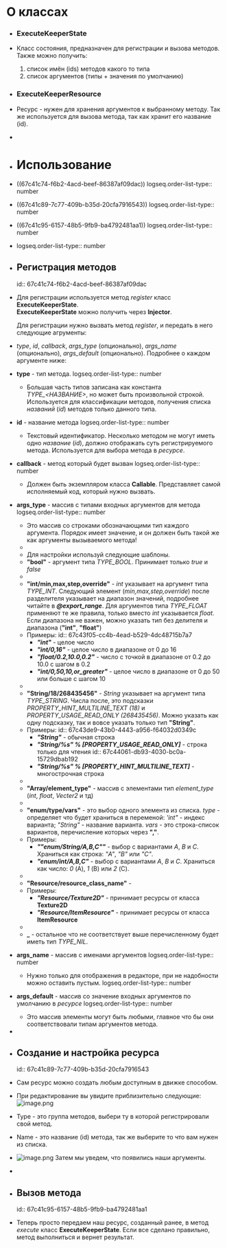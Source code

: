 # О классах
- ### ExecuteKeeperState
- Класс состояния, предназначен для регистрации и вызова методов.
  Также можно получить: 
  1) список имён (ids) методов какого то типа
  2) список аргументов (типы + значения по умолчанию)
- ### ExecuteKeeperResource
- Ресурс - нужен для хранения аргументов к выбранному методу.
  Так же используется для вызова метода, так как хранит его название (id).
-
- # Использование
- ((67c41c74-f6b2-4acd-beef-86387af09dac))
  logseq.order-list-type:: number
- ((67c41c89-7c77-409b-b35d-20cfa7916543))
  logseq.order-list-type:: number
- ((67c41c95-6157-48b5-9fb9-ba4792481aa1))
  logseq.order-list-type:: number
- logseq.order-list-type:: number
- ## Регистрация методов
  id:: 67c41c74-f6b2-4acd-beef-86387af09dac
- Для регистрации используется метод *register* класс **ExecuteKeeperState**.  
  **ExecuteKeeperState** можно получить через **Injector**.
  
  Для регистрации нужно вызвать метод *register*, и передать в него следующие агрументы:
- *type*, *id*, *callback*, *args_type* (опционально), *args_name* (опционально), *args_default* (опционально). 
  Подробнее о каждом аргументе ниже:
- **type** - тип метода.
  logseq.order-list-type:: number
	- Большая часть типов записана как константа *TYPE_<НАЗВАНИЕ>*, но может быть произвольной строкой.
	  Используется для классификации методов, получения списка *названий* (*id*) методов только данного типа.
- **id** - название метода
  logseq.order-list-type:: number
	- Текстовый идентификатор. Несколько методом не могут иметь одно *название* (*id*), должно отображать суть регистрируемого метода. 
	  Используется для выбора метода в *ресурсе*.
- **callback** - метод который будет вызван
  logseq.order-list-type:: number
	- Должен быть экземпляром класса **Callable**. Представляет самой исполняемый код, который нужно вызвать.
- **args_type** - массив с типами входных аргументов для метода
  logseq.order-list-type:: number
	- Это массив со строками обозначающими тип каждого аргумента. Порядок имеет значение, и он должен быть такой же как аргументы вызываемого метода!
	-
	- Для настройки используй следующие шаблоны.
	- **"bool"** - аргумент типа *TYPE_BOOL*. Принимает только *true* и *false*
	-
	- **"int/min,max,step,override"** -  *int* указывает на аргумент типа *TYPE_INT*. 
	  Следующий элемент (*min,max,step,override*) после разделителя указывает на диапазон значений, подробнее читайте в ***@export_range***.
	  Для аргументов типа *TYPE_FLOAT* применяют те же правила, только вместо *int* указывается *float*.
	  Если диапазона не важен, можно указать тип без делителя и диапазона (**"int"**, **"float"**)
	- Примеры:
	  id:: 67c43f05-cc4b-4ead-b529-4dc48715b7a7
		- ***"int"*** - целое число
		- ***"int/0,16"*** - целое число в диапазоне от 0 до 16
		- ***"float/0.2,10.0,0.2"*** - число с точкой в диапазоне от 0.2 до 10.0 с шагом в 0.2
		- ***"int/0,50,10,or_greater"*** - целое число в диапазоне от 0 до 50 или больше с шагом 10
	-
	- **"String/18/268435456"** - *String* указывает на аргумент типа *TYPE_STRING*. 
	  Числа после, это подсказки *PROPERTY_HINT_MULTILINE_TEXT (18)* и *PROPERTY_USAGE_READ_ONLY (268435456)*. Можно указать как одну подсказку, так и вовсе указать только тип **"String"**.
	- Примеры:
	  id:: 67c43de9-43b0-4443-a956-f64032d0349c
		- ***"String"*** - обычная строка
		- ***"String/%s" % [PROPERTY_USAGE_READ_ONLY]*** - строка только для чтения
		  id:: 67c44061-db93-4030-bc0a-15729dbab192
		- ***"String/%s" % [PROPERTY_HINT_MULTILINE_TEXT]*** - многострочная строка
	-
	- **"Array/element_type"** - массив c элементами тип *element_type* (*int*, *float*, *Vecter2* и тд)
	-
	- **"enum/type/vars"** -  это выбор одного элемента из списка. 
	  *type* - определяет что будет храниться в переменой: *'int"* - индекс варианта; *"String"* - название варианта.
	  *vars* - это строка-список вариантов, перечисление которых через **","**.
	- Примеры:
		- ***""enum/String/A,B,C""*** - выбор с вариантами *A*, *B* и *C*. Храниться как строка: *"A"*, *"B"* или *"C"*.
		- ***"enum/int/A,B,C"*** -  выбор с вариантами *A*, *B* и *C*. Храниться как число: *0* (A), *1* (B) или *2* (C).
	-
	- **"Resource/resource_class_name"** -
	- Примеры:
		- ***"Resource/Texture2D"*** - принимает ресурсы от класса **Texture2D**
		- ***"Resource/ItemResource"*** - принимает ресурсы от класса **ItemResource**
	-
	- **_** - остальное что не соответствует выше перечисленному будет иметь тип *TYPE_NIL*.
- **args_name** - массив с именами аргументов
  logseq.order-list-type:: number
	- Нужно только для отображения в редакторе, при не надобности можно оставить пустым.
	  logseq.order-list-type:: number
- **args_default** - массив со значение входных аргументов по умолчанию в *ресурсе*
  logseq.order-list-type:: number
	- Это массив элементы могут быть любыми, главное что бы они соответствовали типам аргументов метода.
-
- ## Создание и настройка ресурса
  id:: 67c41c89-7c77-409b-b35d-20cfa7916543
- Сам ресурс можно создать любым доступным в движке способом.
- При редактирование вы увидите приблизительно следующие:
  ![image.png](../../assets/image_1740918579881_0.png)
- Type - это группа методов, выбери ту в которой регистрировали свой метод.
- Name - это название (id) метода, так же выберите то что вам нужен из списка.
- ![image.png](../../assets/image_1740918730479_0.png)
  Затем мы уведем, что появились наши аргументы.
-
- ## Вызов метода
  id:: 67c41c95-6157-48b5-9fb9-ba4792481aa1
- Теперь просто передаем наш ресурс, созданный ранее, в метод *execute* класс **ExecuteKeeperState**.
  Если все сделано правильно, метод выполниться и вернет результат.